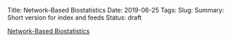 Title: Network-Based Biostatistics
Date: 2019-06-25
Tags:
Slug:
Summary: Short version for index and feeds
Status: draft



[Network-Based Biostatistics](https://docs.google.com/presentation/d/1lMztWdnEaMAjX8oVJoopJ54ytbRIWsnjJeFxkXF2E4I/edit?usp=sharing)